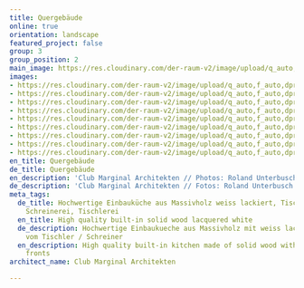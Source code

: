```yaml
---
title: Quergebäude
online: true
orientation: landscape
featured_project: false
group: 3
group_position: 2
main_image: https://res.cloudinary.com/der-raum-v2/image/upload/q_auto,f_auto,dpr_auto/v1614949706/Garderobe-Wandschrank-weiss-lackiert_fhr3os_wk3qgi.jpg
images:
- https://res.cloudinary.com/der-raum-v2/image/upload/q_auto,f_auto,dpr_auto/v1614949706/Garderobe-Wandschrank-weiss-lackiert_fhr3os_wk3qgi.jpg
- https://res.cloudinary.com/der-raum-v2/image/upload/q_auto,f_auto,dpr_auto/v1614948394/Badezimmer-Waschtisch-Dachschraege-weiss-lackiert_axdagh_crbzld.gif
- https://res.cloudinary.com/der-raum-v2/image/upload/q_auto,f_auto,dpr_auto/v1614949706/Einbaukueche-Einbauschrank-Eiche-weiss-lackiert_io0lwv_gxubak.jpg
- https://res.cloudinary.com/der-raum-v2/image/upload/q_auto,f_auto,dpr_auto/v1614949165/Kueche-Einbaukueche-Holz-weiss-lackiert-Massivholz_ashpdk_yb7pwa.jpg
- https://res.cloudinary.com/der-raum-v2/image/upload/q_auto,f_auto,dpr_auto/v1614949706/Einbaukueche-Kochinsel-Eiche-weiss-lackiert_mtgfru_catf6e.jpg
- https://res.cloudinary.com/der-raum-v2/image/upload/q_auto,f_auto,dpr_auto/v1614949706/Kamin-Einbauschrank-Wohnbereich-weiss-lackiert_cznmxc_lfllkk.jpg
- https://res.cloudinary.com/der-raum-v2/image/upload/q_auto,f_auto,dpr_auto/v1614949706/Kamin-Einbauschrank-Wohnzimmer-weiss-lackiert_lr4ti6_nhgkio.jpg
- https://res.cloudinary.com/der-raum-v2/image/upload/q_auto,f_auto,dpr_auto/v1614949714/Schlafzimmer-Einbauschrank-Dachschraege_smwfty_i2zinl.jpg
- https://res.cloudinary.com/der-raum-v2/image/upload/q_auto,f_auto,dpr_auto/v1614949711/Kueche-Insel-weiss-lackiert_bakd5f_xegtvc.jpg
en_title: Quergebäude
de_title: Quergebäude
en_description: 'Club Marginal Architekten // Photos: Roland Unterbusch'
de_description: 'Club Marginal Architekten // Fotos: Roland Unterbusch'
meta_tags:
  de_title: Hochwertige Einbauküche aus Massivholz weiss lackiert, Tischler, Schreiner,
    Schreinerei, Tischlerei
  en_title: High quality built-in solid wood lacquered white
  de_description: Hochwertige Einbaukueche aus Massivholz mit weiss lackierten Fronten
    vom Tischler / Schreiner
  en_description: High quality built-in kitchen made of solid wood with white lacquered
    fronts
architect_name: Club Marginal Architekten

---
```

